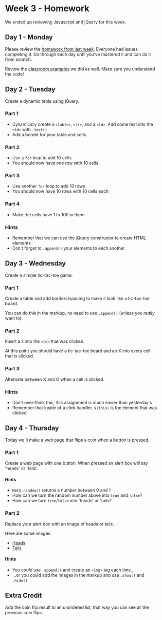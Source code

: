 # Week 3 - Homework

We ended up reviewing Javascript and jQuery for this week.

## Day 1 - Monday
Please review the [homework from last week](../week2/homework.md).  Everyone had issues completing it.
Go through each day until you've mastered it and can do it from scratch.

Review the [classroom examples](classroom.md) we did as well.  Make sure you understand the code!


## Day 2 - Tuesday

Create a dynamic table using jQuery.

### Part 1
- Dynamically create a `<table>`, `<tr>`, and a `<td>`.  Add some text into the `<td>` with `.text()`
- Add a border for your table and cells

### Part 2
- Use a `for` loop to add 10 cells
- You should now have one row with 10 cells

### Part 3
- Use another `for` loop to add 10 rows
- You should now have 10 rows with 10 cells each

### Part 4
- Make the cells have 1 to 100 in them

### Hints
- Remember that we can use the jQuery constructor to create HTML elements
- Don't forget to `.append()` your elements to each another

## Day 3 - Wednesday

Create a simple tic-tac-toe game.

### Part 1

Create a table and add borders/spacing to make it look like a tic-tac-toe board.

You can do this in the markup, no need to use `.append()` (unless you _really_ want to).

### Part 2
Insert a `X` into the `<td>` that was clicked.

At this point you should have a tic-tac-toe board and an X into every cell that is clicked.

### Part 3
Alternate between X and O when a cell is clicked.

### Hints
- Don't over-think this, this assignment is much easier than yesterday's
- Remember that inside of a click handler, `$(this)` is the element that was clicked


## Day 4 - Thursday
Today we'll make a web page that flips a coin when a button is pressed.

### Part 1
Create a web page with one button.  When pressed an alert box will say 'heads' or 'tails'.

#### Hints
- `Math.random()` returns a number between 0 and 1
- How can we turn the random number above into `true` and `false`?
- How can we turn `true`/`false` into 'heads' or 'tails?

### Part 2
Replace your alert box with an image of heads or tails.

Here are some images:
- [Heads](https://www.random.org/coins/faces/60-usd/0025c-nj/obverse.jpg)
- [Tails](https://www.random.org/coins/faces/60-usd/0025c-nj/reverse.jpg)

#### Hints
- You _could_ use `.append()` and create an `<img>` tag each time...
- ...or you could add the images in the markup and use `.show()` and `.hide()`

## Extra Credit
Add the coin flip result to an unordered list, that way you can see all the previous coin flips.
